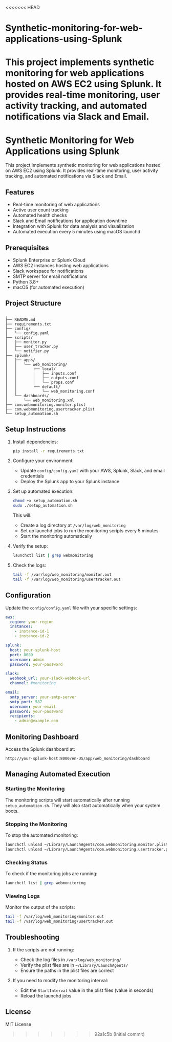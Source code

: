 <<<<<<< HEAD
# Synthetic-monitoring-for-web-applications-using-Splunk
This project implements synthetic monitoring for web applications hosted on AWS EC2 using Splunk. It provides real-time monitoring, user activity tracking, and automated notifications via Slack and Email.
=======
# Synthetic Monitoring for Web Applications using Splunk

This project implements synthetic monitoring for web applications hosted on AWS EC2 using Splunk. It provides real-time monitoring, user activity tracking, and automated notifications via Slack and Email.

## Features

- Real-time monitoring of web applications
- Active user count tracking
- Automated health checks
- Slack and Email notifications for application downtime
- Integration with Splunk for data analysis and visualization
- Automated execution every 5 minutes using macOS launchd

## Prerequisites

- Splunk Enterprise or Splunk Cloud
- AWS EC2 instances hosting web applications
- Slack workspace for notifications
- SMTP server for email notifications
- Python 3.8+
- macOS (for automated execution)

## Project Structure

```
.
├── README.md
├── requirements.txt
├── config/
│   └── config.yaml
├── scripts/
│   ├── monitor.py
│   ├── user_tracker.py
│   └── notifier.py
├── splunk/
│   ├── apps/
│   │   └── web_monitoring/
│   │       ├── local/
│   │       │   ├── inputs.conf
│   │       │   ├── outputs.conf
│   │       │   └── props.conf
│   │       └── default/
│   │           └── web_monitoring.conf
│   └── dashboards/
│       └── web_monitoring.xml
├── com.webmonitoring.monitor.plist
├── com.webmonitoring.usertracker.plist
└── setup_automation.sh
```

## Setup Instructions

1. Install dependencies:
   ```bash
   pip install -r requirements.txt
   ```

2. Configure your environment:
   - Update `config/config.yaml` with your AWS, Splunk, Slack, and email credentials
   - Deploy the Splunk app to your Splunk instance

3. Set up automated execution:
   ```bash
   chmod +x setup_automation.sh
   sudo ./setup_automation.sh
   ```

   This will:
   - Create a log directory at `/var/log/web_monitoring`
   - Set up launchd jobs to run the monitoring scripts every 5 minutes
   - Start the monitoring automatically

4. Verify the setup:
   ```bash
   launchctl list | grep webmonitoring
   ```

5. Check the logs:
   ```bash
   tail -f /var/log/web_monitoring/monitor.out
   tail -f /var/log/web_monitoring/usertracker.out
   ```

## Configuration

Update the `config/config.yaml` file with your specific settings:

```yaml
aws:
  region: your-region
  instances:
    - instance-id-1
    - instance-id-2

splunk:
  host: your-splunk-host
  port: 8089
  username: admin
  password: your-password

slack:
  webhook_url: your-slack-webhook-url
  channel: #monitoring

email:
  smtp_server: your-smtp-server
  smtp_port: 587
  username: your-email
  password: your-password
  recipients:
    - admin@example.com
```

## Monitoring Dashboard

Access the Splunk dashboard at:
```
http://your-splunk-host:8000/en-US/app/web_monitoring/dashboard
```

## Managing Automated Execution

### Starting the Monitoring
The monitoring scripts will start automatically after running `setup_automation.sh`. They will also start automatically when your system boots.

### Stopping the Monitoring
To stop the automated monitoring:
```bash
launchctl unload ~/Library/LaunchAgents/com.webmonitoring.monitor.plist
launchctl unload ~/Library/LaunchAgents/com.webmonitoring.usertracker.plist
```

### Checking Status
To check if the monitoring jobs are running:
```bash
launchctl list | grep webmonitoring
```

### Viewing Logs
Monitor the output of the scripts:
```bash
tail -f /var/log/web_monitoring/monitor.out
tail -f /var/log/web_monitoring/usertracker.out
```

## Troubleshooting

1. If the scripts are not running:
   - Check the log files in `/var/log/web_monitoring/`
   - Verify the plist files are in `~/Library/LaunchAgents/`
   - Ensure the paths in the plist files are correct

2. If you need to modify the monitoring interval:
   - Edit the `StartInterval` value in the plist files (value in seconds)
   - Reload the launchd jobs

## License

MIT License 
>>>>>>> 92a1c5b (Initial commit)
